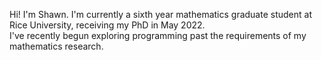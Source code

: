 Hi!  I'm Shawn.  I'm currently a sixth year mathematics graduate student at Rice University, receiving my PhD in May 2022.  
I've recently begun exploring programming past the requirements of my mathematics research.  


<!---
swil183/swil183 is a ✨ special ✨ repository because its `README.md` (this file) appears on your GitHub profile.
You can click the Preview link to take a look at your changes.
--->
